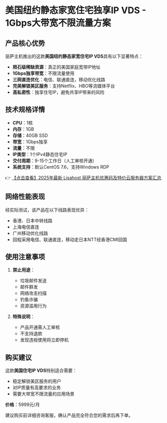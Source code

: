 # 美国纽约静态家宽住宅独享IP VDS - 1Gbps大带宽不限流量方案

## 产品核心优势

丽萨主机推出的这款**美国纽约静态家宽住宅IP VDS**具有以下显著特点：

- **陨石级稀缺资源**：真正的美国家庭宽带IP地址
- **1Gbps独享带宽**：不限流量使用
- **三网直连优化**：电信、联通直连，移动优化线路
- **完美解锁美区服务**：支持Netflix、HBO等流媒体平台
- **高私密性**：独享住宅IP，避免共享IP带来的风险

## 技术规格详情

- **CPU**：1核
- **内存**：1GB
- **存储**：40GB SSD
- **带宽**：1Gbps独享
- **流量**：不限
- **IP类型**：1个IPv4静态住宅IP
- **交付周期**：9-15个工作日（人工审核开通）
- **系统支持**：默认CentOS 7.6，支持Windows RDP

👉 [【点击查看】2025年最新 Lisahost 丽萨主机优惠码及特价云服务器方案汇总](https://bit.ly/lisazhuji)

## 网络性能表现

经实际测试，该产品在以下线路表现优异：

- 香港、日本中转线路
- 上海电信直连
- 广州移动优化线路
- 回程采用电信、联通直连，移动走日本NTT经香港CMI回国

## 使用注意事项

1. **禁止用途**：
   - 垃圾邮件发送
   - 邮件群发
   - 网络攻击扫描
   - 钓鱼诈骗
   - 资源滥用行为

2. **特殊说明**：
   - 产品开通需人工审核
   - 不支持退款
   - 发现违规使用将立即停机

## 购买建议

这款**美国住宅IP VDS**特别适合需要：
- 稳定解锁美区服务的用户
- 对IP质量有高要求的业务
- 需要大带宽不限流量的应用场景

**价格**：5999元/月

建议购买前详细咨询客服，确认产品完全符合您的需求后再下单。